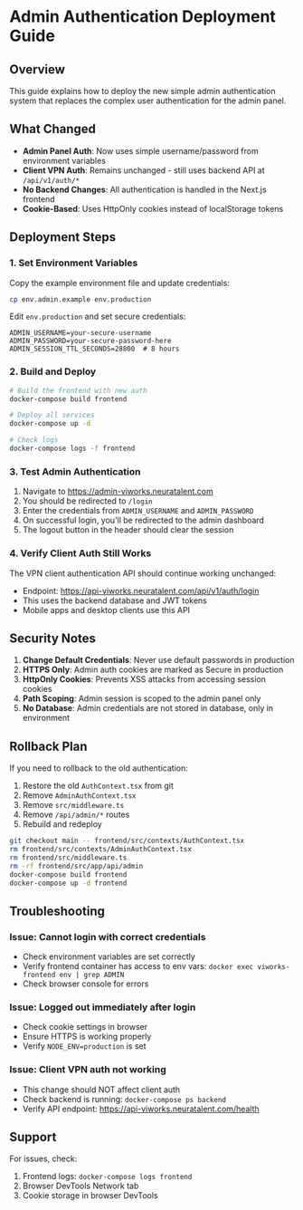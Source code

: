 # Admin Authentication Deployment Guide

## Overview
This guide explains how to deploy the new simple admin authentication system that replaces the complex user authentication for the admin panel.

## What Changed
- **Admin Panel Auth**: Now uses simple username/password from environment variables
- **Client VPN Auth**: Remains unchanged - still uses backend API at `/api/v1/auth/*`
- **No Backend Changes**: All authentication is handled in the Next.js frontend
- **Cookie-Based**: Uses HttpOnly cookies instead of localStorage tokens

## Deployment Steps

### 1. Set Environment Variables

Copy the example environment file and update credentials:
```bash
cp env.admin.example env.production
```

Edit `env.production` and set secure credentials:
```env
ADMIN_USERNAME=your-secure-username
ADMIN_PASSWORD=your-secure-password-here
ADMIN_SESSION_TTL_SECONDS=28800  # 8 hours
```

### 2. Build and Deploy

```bash
# Build the frontend with new auth
docker-compose build frontend

# Deploy all services
docker-compose up -d

# Check logs
docker-compose logs -f frontend
```

### 3. Test Admin Authentication

1. Navigate to https://admin-viworks.neuratalent.com
2. You should be redirected to `/login`
3. Enter the credentials from `ADMIN_USERNAME` and `ADMIN_PASSWORD`
4. On successful login, you'll be redirected to the admin dashboard
5. The logout button in the header should clear the session

### 4. Verify Client Auth Still Works

The VPN client authentication API should continue working unchanged:
- Endpoint: https://api-viworks.neuratalent.com/api/v1/auth/login
- This uses the backend database and JWT tokens
- Mobile apps and desktop clients use this API

## Security Notes

1. **Change Default Credentials**: Never use default passwords in production
2. **HTTPS Only**: Admin auth cookies are marked as Secure in production
3. **HttpOnly Cookies**: Prevents XSS attacks from accessing session cookies
4. **Path Scoping**: Admin session is scoped to the admin panel only
5. **No Database**: Admin credentials are not stored in database, only in environment

## Rollback Plan

If you need to rollback to the old authentication:

1. Restore the old `AuthContext.tsx` from git
2. Remove `AdminAuthContext.tsx`
3. Remove `src/middleware.ts`
4. Remove `/api/admin/*` routes
5. Rebuild and redeploy

```bash
git checkout main -- frontend/src/contexts/AuthContext.tsx
rm frontend/src/contexts/AdminAuthContext.tsx
rm frontend/src/middleware.ts
rm -rf frontend/src/app/api/admin
docker-compose build frontend
docker-compose up -d frontend
```

## Troubleshooting

### Issue: Cannot login with correct credentials
- Check environment variables are set correctly
- Verify frontend container has access to env vars: `docker exec viworks-frontend env | grep ADMIN`
- Check browser console for errors

### Issue: Logged out immediately after login
- Check cookie settings in browser
- Ensure HTTPS is working properly
- Verify `NODE_ENV=production` is set

### Issue: Client VPN auth not working
- This change should NOT affect client auth
- Check backend is running: `docker-compose ps backend`
- Verify API endpoint: https://api-viworks.neuratalent.com/health

## Support

For issues, check:
1. Frontend logs: `docker-compose logs frontend`
2. Browser DevTools Network tab
3. Cookie storage in browser DevTools
